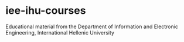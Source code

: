 # iee-ihu-courses
Educational material from the Department of Information and Electronic Engineering, International Hellenic University
